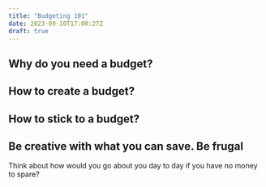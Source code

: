 ```yaml
---
title: "Budgeting 101"
date: 2023-09-10T17:00:27Z
draft: true
---
```


## Why do you need a budget?


## How to create a budget?


## How to stick to a budget?


## Be creative with what you can save. Be frugal
Think about how would you go about you day to day if you have no money to spare?

